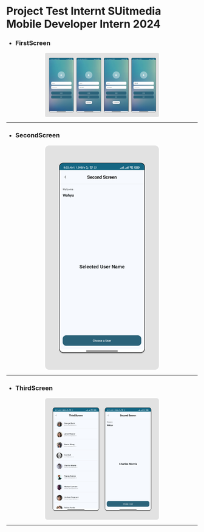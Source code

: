 # Project Test Internt SUitmedia Mobile Developer Intern 2024

- ### FirstScreen
<p align="center">
  <img align="center" src="https://github.com/gilangrizkiputra/Tes-Suitmedia-Mobile/blob/main/app/src/main/res/drawable/firstscreen.png" alt="firstscreen" width="300"/>
</p>
<hr>

- ### SecondScreen
<p align="center">
  <img align="center" src="https://github.com/gilangrizkiputra/Tes-Suitmedia-Mobile/blob/main/app/src/main/res/drawable/secondscreen.png" alt="secondscreen" width="300"/>
</p>
<hr>

- ### ThirdScreen
<p align="center">
  <img align="center" src="https://github.com/gilangrizkiputra/Tes-Suitmedia-Mobile/blob/main/app/src/main/res/drawable/third_screen.png" alt="thirdscreen" width="300"/>
</p>
<hr>
